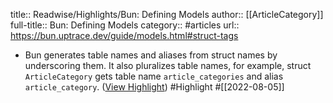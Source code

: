title:: Readwise/Highlights/Bun: Defining Models
author:: [[ArticleCategory]]
full-title:: Bun: Defining Models
category:: #articles
url:: https://bun.uptrace.dev/guide/models.html#struct-tags
- Bun generates table names and aliases from struct names by underscoring them. It also pluralizes table names, for example, struct `ArticleCategory` gets table name `article_categories` and alias `article_category`. ([View Highlight](https://read.readwise.io/read/01g9pa89gyp7kpc83zwz835s5n)) #Highlight #[[2022-08-05]]